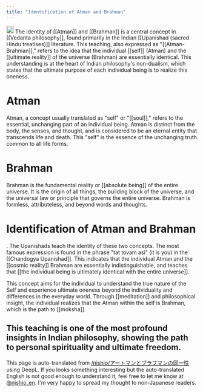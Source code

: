 ```yaml
---
title: "Identification of Atman and Brahman"
---
```


<img src='https://scrapbox.io/api/pages/nishio-en/gpt/icon' alt='gpt.icon' height="19.5"/>
The identity of [[Atman]] and [[Brahman]] is a central concept in [[Vedanta philosophy]], found primarily in the Indian [[Upanishad (sacred Hindu treatises)]] literature. This teaching, also expressed as "[[Atman-Brahman]]," refers to the idea that the individual [[self]] (Atman) and the [[ultimate reality]] of the universe (Brahman) are essentially identical. This understanding is at the heart of Indian philosophy's non-dualism, which states that the ultimate purpose of each individual being is to realize this oneness.

# Atman
Atman, a concept usually translated as "self" or "[[soul]]," refers to the essential, unchanging part of an individual being. Atman is distinct from the body, the senses, and thought, and is considered to be an eternal entity that transcends life and death. This "self" is the essence of the unchanging truth common to all life forms.

# Brahman
Brahman is the fundamental reality or [[absolute being]] of the entire universe. It is the origin of all things, the building block of the universe, and the universal law or principle that governs the entire universe. Brahman is formless, attributeless, and beyond words and thoughts.

# Identification of Atman and Brahman
.
The Upanishads teach the identity of these two concepts. The most famous expression is found in the phrase "tat tovam asi" (it is you) in the [[Chandogya Upanishad]]. This indicates that the individual Atman and the [[cosmic reality]] Brahman are essentially indistinguishable, and teaches that [[the individual being is ultimately identical with the entire universe]].

This concept aims for the individual to understand the true nature of the Self and experience ultimate oneness beyond the individuality and differences in the everyday world. Through [[meditation]] and philosophical insight, the individual realizes that the Atman within the self is Brahman, which is the path to [[moksha]].

This teaching is one of the most profound insights in Indian philosophy, showing the path to personal spirituality and ultimate freedom.
---
This page is auto-translated from [/nishio/アートマンとブラフマンの同一性](https://scrapbox.io/nishio/アートマンとブラフマンの同一性) using DeepL. If you looks something interesting but the auto-translated English is not good enough to understand it, feel free to let me know at [@nishio_en](https://twitter.com/nishio_en). I'm very happy to spread my thought to non-Japanese readers.